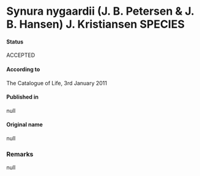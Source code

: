 Synura nygaardii (J. B. Petersen & J. B. Hansen) J. Kristiansen SPECIES
=======

#### Status
ACCEPTED

#### According to
The Catalogue of Life, 3rd January 2011

#### Published in
null

#### Original name
null

### Remarks
null